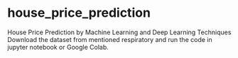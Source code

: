 # house_price_prediction
House Price Prediction by Machine Learning and Deep Learning Techniques
Download the dataset from mentioned respiratory and run the code in jupyter notebook or Google Colab.
